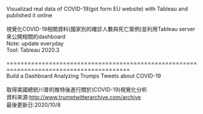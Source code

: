 Visualizad real data of COVID-19(got form EU website) with Tableau and published it online
<br>
<br>視覺化COVID-19相關資料(國家別的確診人數與死亡案例)並利用Tableau server來公開相關的dashboard
<br>Note: update everyday
<br>Tool: Tableau 2020.3
<br>
<br>=========================================================================================
<br>Build a Dashboard Analyzing Trumps Tweets about COVID-19
<br>
<br>取得美國總統川普的推特後進行關於(COVID-19)視覺化分析
<br>資料來源:http://www.trumptwitterarchive.com/archive
<br>最後更新日:2020/10/8
